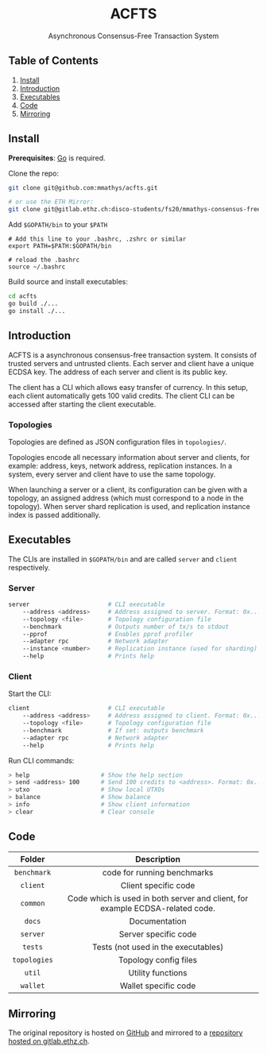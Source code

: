 <div align="center">
    <h1>
        ACFTS
    </h1>
    <p>
        Asynchronous Consensus-Free Transaction System
    </p>
</div>

## Table of Contents
1. [Install](#install)
2. [Introduction](#introduction)
3. [Executables](#executables)
4. [Code](#code)
5. [Mirroring](#mirroring)

## Install

**Prerequisites**: [Go](https://golang.org/doc/install) is required.

Clone the repo:

```bash
git clone git@github.com:mmathys/acfts.git

# or use the ETH Mirror:
git clone git@gitlab.ethz.ch:disco-students/fs20/mmathys-consensus-free-transaction-systems.git
```

Add `$GOPATH/bin` to your `$PATH`
```
# Add this line to your .bashrc, .zshrc or similar
export PATH=$PATH:$GOPATH/bin

# reload the .bashrc
source ~/.bashrc
```

Build source and install executables:

```bash
cd acfts
go build ./...
go install ./...
```

## Introduction

ACFTS is a asynchronous consensus-free transaction system. It consists of trusted servers and untrusted clients. Each server
and client have a unique ECDSA key. The address of each server and client is its public key.

The client has a CLI which allows easy transfer of currency. In this setup, each client automatically gets 100 valid credits.
The client CLI can be accessed after starting the client executable. 

### Topologies

Topologies are defined as JSON configuration files in `topologies/`.

Topologies encode all necessary information about server and clients, for example: address, keys, network address,
replication instances. In a system, every server and client have to use the same topology.

When launching a server or a client, its configuration can be given with a topology, an assigned address (which
must correspond to a node in the topology). When server shard replication is used, and replication instance index is
passed additionally.

## Executables

The CLIs are installed in `$GOPATH/bin` and are called `server` and `client` respectively.

### Server

```bash
server                      # CLI executable
    --address <address>     # Address assigned to server. Format: 0x...
    --topology <file>       # Topology configuration file
    --benchmark             # Outputs number of tx/s to stdout
    --pprof                 # Enables pprof profiler
    --adapter rpc           # Network adapter    
    --instance <number>     # Replication instance (used for sharding)
    --help                  # Prints help
```

### Client

Start the CLI:

```bash
client                      # CLI executable
    --address <address>     # Address assigned to client. Format: 0x...
    --topology <file>       # Topology configuration file
    --benchmark             # If set: outputs benchmark
    --adapter rpc           # Network adapter  
    --help                  # Prints help  
```

Run CLI commands:

```bash
> help                    # Show the help section
> send <address> 100      # Send 100 credits to <address>. Format: 0x...
> utxo                    # Show local UTXOs
> balance                 # Show balance
> info                    # Show client information
> clear                   # Clear console
```

## Code

| Folder | Description |
| :---: | :---: |
| `benchmark` | code for running benchmarks |
| `client` | Client specific code |
| `common` | Code which is used in both server and client, for example ECDSA-related code. |
| `docs` | Documentation |
| `server` | Server specific code |
| `tests` | Tests (not used in the executables) |
| `topologies` | Topology config files |
| `util` | Utility functions |
| `wallet` | Wallet specific code |


## Mirroring

The original repository is hosted on  [GitHub](https://github.com/mmathys/acfts) and mirrored to a [repository hosted
on gitlab.ethz.ch](https://gitlab.ethz.ch/disco-students/fs20/mmathys-consensus-free-transaction-systems).